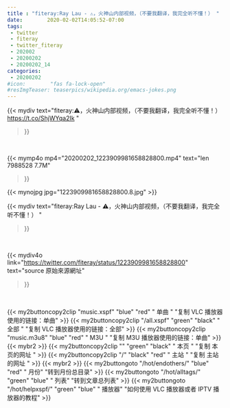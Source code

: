 ```yaml
---
title : "fiteray:Ray Lau - ⚠️，火神山内部视频，（不要我翻译，我完全听不懂！） "
date:        2020-02-02T14:05:52-07:00
tags:
 - twitter
 - fiteray
 - twitter_fiteray
 - 202002
 - 20200202
 - 20200202_14
categories:
 - 20200202
#icon:        "fas fa-lock-open"
#resImgTeaser: teaserpics/wikipedia.org/emacs-jokes.png
---
```


{{< mydiv text="fiteray:⚠️，火神山内部视频，（不要我翻译，我完全听不懂！） https://t.co/ShjWYqa2Ik "
>}}
<br>


{{< mymp4o mp4="20200202_1223909981658828800.mp4"
text="len 7988528    7.7M"
>}}

{{< mynojpg jpg="1223909981658828800.8.jpg" >}}

{{< mydiv text="fiteray:Ray Lau - ⚠️，火神山内部视频，（不要我翻译，我完全听不懂！） "
>}}
<br>

{{< mydiv4o link="https://twitter.com/fiteray/status/1223909981658828800"
text="source 原始來源網址"
>}}


<br>



{{< my2buttoncopy2clip "music.xspf"        "blue"   "red"    " 单曲 "  "复制 VLC 播放器使用的链接：单曲" >}} {{< my2buttoncopy2clip "/all.xspf"         "green"  "black"  " 全部 "  "复制 VLC 播放器使用的链接：全部" >}} {{< my2buttoncopy2clip "music.m3u8"        "blue"   "red"    " M3U  "    "复制 M3U 播放器使用的链接：单曲" >}} {{< mybr2 >}} {{< my2buttoncopy2clip ""                  "green"  "black"  " 本页 "    "复制 本页的网址 " >}} {{< my2buttoncopy2clip "/"                 "black"  "red"    " 主站 "    "复制 主站的网址 " >}} {{< mybr2 >}} {{< my2buttongoto      "/hot/endothers/"   "blue"   "red"    " 月份"   "转到月份总目录" >}} {{< my2buttongoto      "/hot/alltags/"     "green"  "blue"   " 列表"   "转到文章总列表" >}} {{< my2buttongoto      "/hot/helpxspf/"    "green"  "blue"   " 播放器" "如何使用 VLC 播放器或者 IPTV 播放器的教程" >}} 

